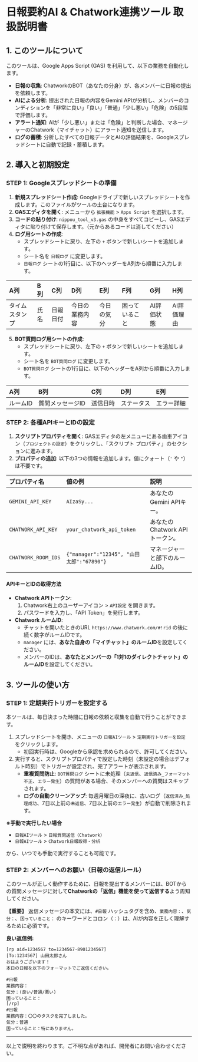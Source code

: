 # 日報要約AI & Chatwork連携ツール 取扱説明書

## 1. このツールについて

このツールは、Google Apps Script (GAS) を利用して、以下の業務を自動化します。

-   **日報の収集**: ChatworkのBOT（あなたの分身）が、各メンバーに日報の提出を依頼します。
-   **AIによる分析**: 提出された日報の内容をGemini APIが分析し、メンバーのコンディションを「非常に良い」「良い」「普通」「少し悪い」「危険」の5段階で評価します。
-   **アラート通知**: AIが「少し悪い」または「危険」と判断した場合、マネージャーのChatwork（マイチャット）にアラート通知を送信します。
-   **ログの蓄積**: 分析したすべての日報データとAIの評価結果を、Googleスプレッドシートに自動で記録・蓄積します。

## 2. 導入と初期設定

### STEP 1: Googleスプレッドシートの準備

1.  **新規スプレッドシート作成**: Googleドライブで新しいスプレッドシートを作成します。このファイルがツールの土台になります。
2.  **GASエディタを開く**: メニューから `拡張機能` > `Apps Script` を選択します。
3.  **コードの貼り付け**: `nippou_tool_v3.gas` の中身をすべてコピーし、GASエディタに貼り付けて保存します。（元からあるコードは消してください）
4.  **ログ用シートの作成**:
    -   スプレッドシートに戻り、左下の `+` ボタンで新しいシートを追加します。
    -   シート名を `日報ログ` に変更します。
    -   `日報ログ` シートの1行目に、以下のヘッダーをA列から順番に入力します。

| A列 | B列 | C列 | D列 | E列 | F列 | G列 | H列 |
| :--- | :--- | :--- | :--- | :--- | :--- | :--- | :--- |
| タイムスタンプ | 氏名 | 日報日付 | 今日の業務内容 | 今日の気分 | 困っていること | AI評価状態 | AI評価理由 |

5.  **BOT質問ログ用シートの作成**:
    -   スプレッドシートに戻り、左下の `+` ボタンで新しいシートを追加します。
    -   シート名を `BOT質問ログ` に変更します。
    -   `BOT質問ログ` シートの1行目に、以下のヘッダーをA列から順番に入力します。

| A列 | B列 | C列 | D列 | E列 |
| :--- | :--- | :--- | :--- | :--- |
| ルームID | 質問メッセージID | 送信日時 | ステータス | エラー詳細 |

### STEP 2: 各種APIキーとIDの設定

1.  **スクリプトプロパティを開く**: GASエディタの左メニューにある歯車アイコン（`プロジェクトの設定`）をクリックし、「スクリプト プロパティ」のセクションに進みます。
2.  **プロパティの追加**: 以下の3つの情報を追加します。値にクォート（`'` や `"`）は不要です。

| プロパティ名 | 値の例 | 説明 |
| :--- | :--- | :--- |
| `GEMINI_API_KEY` | `AIzaSy...` | あなたのGemini APIキー。 |
| `CHATWORK_API_KEY` | `your_chatwork_api_token` | あなたのChatwork APIトークン。 |
| `CHATWORK_ROOM_IDS` | `{"manager":"12345", "山田太郎":"67890"}` | マネージャーと部下のルームID。 |

#### APIキーとIDの取得方法

-   **Chatwork APIトークン**:
    1.  Chatwork右上のユーザーアイコン > `API設定` を開きます。
    2.  パスワードを入力し、「API Token」を発行します。
-   **Chatwork ルームID**:
    -   チャットを開いたときのURL `https://www.chatwork.com/#!rid` の後に続く数字がルームIDです。
    -   `manager` には、**あなた自身の「マイチャット」のルームID**を設定してください。
    -   メンバーのIDは、**あなたとメンバーの「1対1のダイレクトチャット」のルームID**を設定してください。

## 3. ツールの使い方

### STEP 1: 定期実行トリガーを設定する

本ツールは、毎日決まった時間に日報の依頼と収集を自動で行うことができます。

1.  スプレッドシートを開き、メニューの `日報AIツール` > `定期実行トリガーを設定` をクリックします。
    -   初回実行時は、Googleから承認を求められるので、許可してください。
2.  実行すると、スクリプトプロパティで設定した時刻（未設定の場合はデフォルト時刻）でトリガーが設定され、完了アラートが表示されます。
    -   **重複質問防止**: `BOT質問ログ` シートに未処理（`未返信`、`返信済み_フォーマット不正`、`エラー発生`）の質問がある場合、そのメンバーへの質問はスキップされます。
    -   **ログの自動クリーンアップ**: 毎週月曜日の深夜に、古いログ（`返信済み_処理成功`、7日以上前の`未返信`、7日以上前の`エラー発生`）が自動で削除されます。

**※手動で実行したい場合**
-   `日報AIツール` > `日報質問送信（Chatwork）`
-   `日報AIツール` > `Chatwork日報取得・分析`

から、いつでも手動で実行することも可能です。

### STEP 2: メンバーへのお願い（日報の返信ルール）

このツールが正しく動作するために、日報を提出するメンバーには、BOTからの質問メッセージに対して**Chatworkの「返信」機能を使って返信する**よう周知してください。

**【重要】** 返信メッセージの本文には、`#日報` ハッシュタグを含め、`業務内容：`、`気分：`、`困っていること：` のキーワードとコロン（`：`）は、AIが内容を正しく理解するために必須です。

**良い返信例:**
```
[rp aid=1234567 to=1234567-8901234567]
[To:1234567] 山田太郎さん
おはようございます！
本日の日報を以下のフォーマットでご返信ください。

#日報
業務内容：
気分：(良い/普通/悪い)
困っていること：
[/rp]
#日報
業務内容：〇〇のタスクを完了しました。
気分：普通
困っていること：特にありません。
```

---
以上で説明を終わります。ご不明な点があれば、開発者にお問い合わせください。

